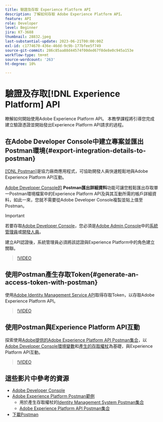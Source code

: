 ```yaml
---
title: 驗證及存取 Experience Platform API
description: 了解如何存取 Adobe Experience Platform API。
feature: API
role: Developer
level: Beginner
jira: KT-3688
thumbnail: 28832.jpeg
last-substantial-update: 2023-06-21T00:00:00Z
exl-id: c1774670-436e-46dd-9c9b-177bfee5f749
source-git-commit: 286c85aa88d44574f00ded67f0de8e0c945a153e
workflow-type: tm+mt
source-wordcount: '263'
ht-degree: 10%

---
```


# 驗證及存取[!DNL Experience Platform] API

瞭解如何開始使用Adobe Experience Platform API。 本教學課程將引導您完成建立驗證憑證並開始發出Experience Platform API請求的過程。

## 在Adobe Developer Console中建立專案並匯出Postman環境{#export-integration-details-to-postman}

[[!DNL Postman]](https://www.postman.com/)是協力廠商應用程式，可協助開發人員快速輕鬆地與Adobe Experience Platform API互動。

[Adobe Developer Console的](https://developer.adobe.com/console/home) **Postman匯出詳細資料**&#x200B;功能可讓您輕鬆匯出存取單一Postman環境檔案中的Experience Platform API及與其互動所需的帳戶詳細資料，如此一來，您就不需要從Adobe Developer Console複製並貼上值至Postman。

>[!IMPORTANT]
>
>若要存取[Adobe Developer Console](https://developer.adobe.com/console/home)，您必須是[Adobe Admin Console](https://adminconsole.adobe.com)中的[系統管理員](https://helpx.adobe.com/tw/enterprise/using/admin-roles.html)或[開發人員](https://helpx.adobe.com/tw/enterprise/using/manage-developers.html#:~:text=Add%20developers%20to%20a%20single%20product%20profile&amp;text=In%20the%20Admin%20Console%2C%20navigate,in%20the%20upper%2Dright%20corner.)。
>
> 建立API認證後，系統管理員必須將該認證與Experience Platform中的角色建立關聯。

>[!VIDEO](https://video.tv.adobe.com/v/28832/?learn=on&enablevpops)

## 使用Postman產生存取Token{#generate-an-access-token-with-postman}

使用[Adobe Identity Management Service API](https://github.com/adobe/experience-platform-postman-samples/tree/master/apis/ims)取得存取Token，以存取Adobe Experience Platform API。

>[!VIDEO](https://video.tv.adobe.com/v/29698/?learn=on&enablevpops)


## 使用Postman與Experience Platform API互動

探索使用[Adobe提供的Adobe Experience Platform API Postman集合](https://github.com/adobe/experience-platform-postman-samples/tree/master/apis/experience-platform)，以[Adobe Developer Console環境變數](#export-integration-details-to-postman)和[產生的存取權杖](#generate-an-access-token-with-postman)為基礎，與Experience Platform API互動。

>[!VIDEO](https://video.tv.adobe.com/v/29704/?learn=on&enablevpops)


## 這些影片中參考的資源

* [Adobe Developer Console](https://developer.adobe.com/console/home)
* [Adobe Experience Platform Postman範例](https://github.com/adobe/experience-platform-postman-samples)
   * 用於產生存取權杖的[Identity Management System Postman集合](https://github.com/adobe/experience-platform-postman-samples/tree/master/apis/ims)
   * [Adobe Experience Platform API Postman集合](https://github.com/adobe/experience-platform-postman-samples/tree/master/apis/experience-platform)
* [下載Postman](https://www.postman.com/)
